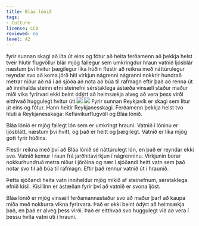 ```yaml
---
title: Bláa lónið
tags:
- Culture
license: CC0
reviewed: no
level: A2
---
```

<vocabulary>
fyrir sunnan
skagi
að líta út
eins og
fótur
að heita
ferðamenn
að þekkja
helst
tveir
hlutir
flugvöllur
blár
mjög
fallegur
sem
umkringdur
hraun
vatnið
ljósblár
næstum því
hvítur
þægilegur
líka
húðin
flestir
að reikna með
náttúrulegur
reyndar
svo
að koma
jörð
hiti
virkjun
nágrenni
nágranni
nokkrir
hundrað
metrar
niður
að ná í
að sjóða
að nota
að búa til
rafmagn
eftir það
að renna
út
að innihalda
steinn
efni
steinefni
sérstaklega
ástæða
vinsæll
staður
maður
miði
vika
fyrirvari
ekki beint
ódýrt
að heimsækja
alveg
að vera þess virði
eitthvað
huggulegt
hvítur
úti
</vocabulary>

<Book audio="Bláa lónið.mp3">
<Image src="Bláa lónið.jpg" position="right"/>
<Image src="Suðurnes.png" position="right" caption="Reykjanesskagi"/>
Fyrir sunnan Reykjavík er skagi sem lítur út eins og fótur. Hann heitir Reykjanesskagi. Ferðamenn þekkja helst tvo hluti á Reykjanesskaga: Keflavíkurflugvöll og Bláa lónið.

Bláa lónið er mjög fallegt lón sem er umkringt hrauni. Vatnið í lóninu er ljósblátt, næstum því hvítt, og það er heitt og þægilegt. Vatnið er líka mjög gott fyrir húðina.

Flestir reikna með því að Bláa lónið sé náttúrulegt lón, en það er reyndar ekki svo. Vatnið kemur í raun frá jarðhitavirkjun í nágrenninu. Virkjunin borar nokkurhundruð metra niður í jörðina og nær í sjóðandi heitt vatn sem það notar svo til að búa til rafmagn. Eftir það rennur vatnið út í hraunið.

Þetta sjóðandi heita vatn inniheldur mjög mikið af steinefnum, sérstaklega efnið kísil. Kísillinn er ástæðan fyrir því að vatnið er svona ljóst.

Bláa lónið er mjög vinsæll ferðamannastaður svo að maður þarf að kaupa miða með nokkurra vikna fyrirvara. Það er ekki beint ódýrt að heimsækja það, en það er alveg þess virði. Það er eitthvað svo huggulegt við að vera í þessu hvíta vatni úti í hrauni.
</Book>
